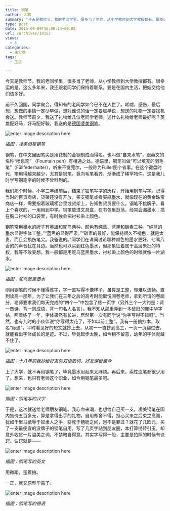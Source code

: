 ```yaml
---
title: 钢笔
author: 大鹏
summary: "今天是教师节。我的老同学里，很多当了老师，从小学教师到大学教授都有。很幸运的是，这么多年来，我还跟老同学们保持着联系。要是在国内生活，把娃交给他们该多好。"
type: post
date: 2015-09-09T16:00:14+00:00
url: /archives/18152
views:
  - 8
categories:
  - 未分类
tags:
  - 生活

---
```

今天是教师节。我的老同学里，很多当了老师，从小学教师到大学教授都有。很幸运的是，这么多年来，我还跟老同学们保持着联系。要是在国内生活，把娃交给他们该多好。

前不久回国，同学聚会，得知有的老同学如今已不在人世了。唏嘘，感伤，最后想，想做的事情一定尽早做，想对谁说的话一定要趁早说，想送的礼物一定要找机会送。教师节前夕，我送了礼物给几位老同学老师。送什么礼物给老师最好呢？英雄配好马，好马配好鞍，我送的是[德国凌美钢笔][1]。

![enter image description here][2]

_插图：凌美恒星钢笔_

钢笔，在中文里因笔尖是用铱制的金钢制成而得名。也叫做“自来水笔”，跟英文的名称“喷泉笔” （Fountain pen）有相通之处。德语里，钢笔叫做“可以填充的羽毛笔”（Füllfederhalter），听来不觉莞尔，一般称为Füller图个省事。在这个键盘时代，笔用得越来越少，尤其是钢笔，竟向毛笔看齐，渐渐成了稀罕物件。这是我儿时学写钢笔字的时候不曾料到的。

我们那个时候，小学三年级前后，结束了铅笔写字的历程，开始用钢笔写字。记得当时的百货商店，货架还没有开放，买支钢笔或者买瓶墨水，就像现在的黄金珠宝商店一样，需要指着玻璃柜台里或货架上，告知售货员要什么。钢笔不挑牌子，看上个喜欢的，一用用到中学。钢笔放进文具盒，在书包里逛荡，经常会漏墨水；插在胸口衬衫的口袋里，有时候会把衬衫染上颜色。

钢笔常用墨水的牌子有英雄和鸵鸟两种，颜色有纯蓝、蓝黑和碳素三种。“纯蓝的墨水显得字体工整。”“蓝黑的显得严肃。”“碳素的最好，能保持很久不褪色，就是太贵，而且会损伤笔尖。我爸说的。”同学们在课间讨论哪种颜色的墨水更好，七嘴八舌的的声音犹在耳边。当然也可以买到红色墨水，但那象征着属于高层朱批的特权，我等不敢妄想。我一般都是用鸵鸟蓝黑墨水，衬衫染上颜色的时候就像一片湖水。

![enter image description here][3]

_插图：鸵鸟蓝黑墨水_

刚用钢笔的时候不懂得练字，字一直写得不像样子，虽算是工整，却难以流畅。直到读高一那年，为了让我们在三年之后的高考时能取悦阅卷老师，拿到所谓的卷面分，老师要求我们每天完成的“四个一”中包含了练一页字（另外三个一大约是：背一首诗，背一则成语，背一句名人名言）。我不知从那里弄到一本破旧的庞中华字帖，照着练了一年，字体果然有长进，居然第一次有同学说“你字写得不错呀”。当然，也有儿时的小伙伴说“你写得太花了，不如以前工整”。我有一册摘抄本，取名“际遇”，平时看见好的短文就抄上去，从初一一直抄到高三，一页一页翻过去，就能看出字体成长的足迹。不过，毕竟起步太晚，如今稍不留意，幼年的字体就藏不住了。

![enter image description here][4]

_插图：十八年前我抄给好友的双语歌词，好友保留至今_

上了大学，就不再用钢笔了，毕竟墨水用起来太麻烦。再后来，索性连笔都很少用了。想来，也只有老师这个职业，如今用钢笔最多吧。

![enter image description here][5]

_插图：钢笔写的汉字_

于是，这次就送给老师朋友钢笔。我心血来潮，也想给自己买一支。凌美钢笔在国内售价五百多元，算是拿得出手的礼物，自用却舍不得，担心买来之后束之高阁，犹如千里马祇辱于奴隶人之手，骈死于槽枥之间，岂不是罪过？就花了几欧元，买了一支最便宜的没牌子的钢笔自用。写了几页字贴到朋友圈，本打算抛砖引玉，却意外收货一片溢美之词，不禁暗自得意。其实字写得一般，主要是拍照的时候有诀窍。诀窍就是——

![enter image description here][6]

_插图：钢笔写的英文_

用微距，歪着拍。
  
一正，就又原型毕露了。

![enter image description here][7]

_插图：钢笔写的德语_

 [1]: http://pzhao.org/daigou/product/lamy-al-star-fullhalter-feder/
 [2]: http://pzhao.org/daigou/wp-content/uploads/2015/08/LAMY_028_LAMY_AL-star_ocaenblue_FH_ger.png
 [3]: http://img6.douban.com/lpic/s11161921.jpg
 [4]: http://pzhao.org/wp-content/uploads/2015/09/2015-09-10_1.jpg
 [5]: http://pzhao.org/wp-content/uploads/2015/09/2015-09-10_2.jpg
 [6]: http://pzhao.org/wp-content/uploads/2015/09/2015-09-10_3.jpg
 [7]: http://pzhao.org/wp-content/uploads/2015/09/2015-09-10_4.jpg

